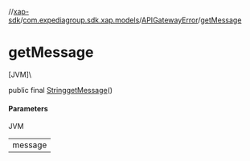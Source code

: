 //[xap-sdk](../../../index.md)/[com.expediagroup.sdk.xap.models](../index.md)/[APIGatewayError](index.md)/[getMessage](get-message.md)

# getMessage

[JVM]\

public final [String](https://docs.oracle.com/javase/8/docs/api/java/lang/String.html)[getMessage](get-message.md)()

#### Parameters

JVM

| |
|---|
| message |
